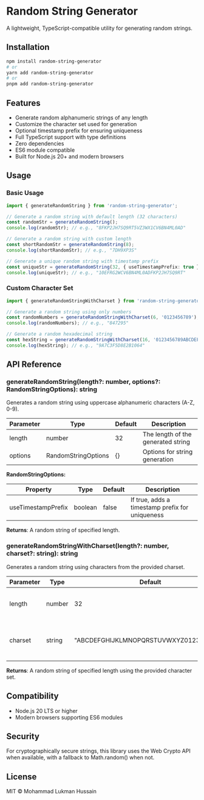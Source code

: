 # Random String Generator

A lightweight, TypeScript-compatible utility for generating random strings.

## Installation

```bash
npm install random-string-generator
# or
yarn add random-string-generator
# or
pnpm add random-string-generator
```

## Features

- Generate random alphanumeric strings of any length
- Customize the character set used for generation
- Optional timestamp prefix for ensuring uniqueness
- Full TypeScript support with type definitions
- Zero dependencies
- ES6 module compatible
- Built for Node.js 20+ and modern browsers

## Usage

### Basic Usage

```typescript
import { generateRandomString } from 'random-string-generator';

// Generate a random string with default length (32 characters)
const randomStr = generateRandomString();
console.log(randomStr); // e.g., "8FKP2JH7SQ9RT5VZ3WX1CV6BN4ML0AD"

// Generate a random string with custom length
const shortRandomStr = generateRandomString(8);
console.log(shortRandomStr); // e.g., "7DH9XP3S"

// Generate a unique random string with timestamp prefix
const uniqueStr = generateRandomString(32, { useTimestampPrefix: true });
console.log(uniqueStr); // e.g., "10EFRG2WCV6BN4ML0ADFKP2JH7SQ9RT"
```

### Custom Character Set

```typescript
import { generateRandomStringWithCharset } from 'random-string-generator';

// Generate a random string using only numbers
const randomNumbers = generateRandomStringWithCharset(6, '0123456789');
console.log(randomNumbers); // e.g., "847295"

// Generate a random hexadecimal string
const hexString = generateRandomStringWithCharset(16, '0123456789ABCDEF');
console.log(hexString); // e.g., "9A7C3F5D8E2B1064"
```

## API Reference

### generateRandomString(length?: number, options?: RandomStringOptions): string

Generates a random string using uppercase alphanumeric characters (A-Z, 0-9).

| Parameter | Type | Default | Description |
|-----------|------|---------|-------------|
| length | number | 32 | The length of the generated string |
| options | RandomStringOptions | {} | Options for string generation |

**RandomStringOptions:**

| Property | Type | Default | Description |
|----------|------|---------|-------------|
| useTimestampPrefix | boolean | false | If true, adds a timestamp prefix for uniqueness |

**Returns**: A random string of specified length.

### generateRandomStringWithCharset(length?: number, charset?: string): string

Generates a random string using characters from the provided charset.

| Parameter | Type | Default | Description |
|-----------|------|---------|-------------|
| length | number | 32 | The length of the generated string |
| charset | string | "ABCDEFGHIJKLMNOPQRSTUVWXYZ0123456789" | The character set to use for generation |

**Returns**: A random string of specified length using the provided character set.

## Compatibility

- Node.js 20 LTS or higher
- Modern browsers supporting ES6 modules

## Security

For cryptographically secure strings, this library uses the Web Crypto API when available, with a fallback to Math.random() when not.

## License

MIT © Mohammad Lukman Hussain